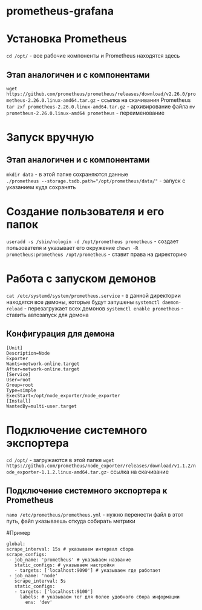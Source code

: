 # prometheus-grafana
# Установка Prometheus

`cd /opt/` - все рабочие компоненты и Prometheus находятся здесь 
## Этап аналогичен и с компонентами
`wget https://github.com/prometheus/prometheus/releases/download/v2.26.0/prometheus-2.26.0.linux-amd64.tar.gz` - ссылка на скачивания Prometheus
`tar zxf prometheus-2.26.0.linux-amd64.tar.gz` - архивирование файла
`mv prometheus-2.26.0.linux-amd64 prometheus` - переименование 

# Запуск вручную 
## Этап аналогичен и с компонентами
`mkdir data` - в этой папке сохраняются данные  
`./prometheus --storage.tsdb.path="/opt/prometheus/data/"` - запуск с указанием куда сохранять 

# Создание пользователя и его папок 
`useradd -s /sbin/nologin -d /opt/prometheus prometheus` - создает пользователя и указывает его окружение
`chown -R prometheus:prometheus /opt/prometheus` - ставит права на директорию

# Работа с запуском демонов 
`cat /etc/systemd/system/prometheus.service` - в данной директории находятся все демоны, которые будут запушены 
`systemctl daemon-reload` - перезагружает всех демонов 
`systemctl enable prometheus` - ставить автозапуск для демона 
## Конфигурация  для демона 
``` 
[Unit] 
Description=Node 
Exporter 
Wants=network-online.target 
After=network-online.target 
[Service] 
User=root 
Group=root 
Type=simple 
ExecStart=/opt/node_exporter/node_exporter 
[Install] 
WantedBy=multi-user.target
```


# Подключение системного экспортера

`cd /opt/` - загружаются в этой папке
`wget https://github.com/prometheus/node_exporter/releases/download/v1.1.2/node_exporter-1.1.2.linux-amd64.tar.gz`- ссылка на скачивание

## Подключение системного экспортера к Prometheus
`nano /etc/prometheus/prometheus.yml` - нужно перенести файл в этот путь, файл указываешь откуда собирать метрики 

#Пример 
```
global: 
scrape_interval: 15s # указываем интервал сбора
scrape_configs: 
 - job_name: 'prometheus' # указываем название
   static_configs: # указываем настройки
   - targets: ['localhost:9090'] # указываем где работает 
 - job_name: 'node' 
   scrape_interval: 5s 
   static_configs: 
   - targets: ['localhost:9100']
	 labels: # указываем тег для более удобного сбора информации 
	   env: 'dev' 
```
